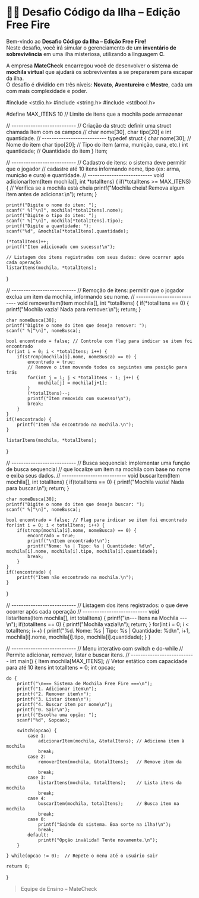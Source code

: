 # 🔫🎒 Desafio Código da Ilha – Edição Free Fire

Bem-vindo ao **Desafio Código da Ilha – Edição Free Fire!**  
Neste desafio, você irá simular o gerenciamento de um **inventário de sobrevivência** em uma ilha misteriosa, utilizando a linguagem **C**.

A empresa **MateCheck** encarregou você de desenvolver o sistema de **mochila virtual** que ajudará os sobreviventes a se prepararem para escapar da ilha.  
O desafio é dividido em três níveis: **Novato**, **Aventureiro** e **Mestre**, cada um com mais complexidade e poder.


#include <stdio.h>
#include <string.h>
#include <stdbool.h>

#define MAX_ITENS 10  // Limite de itens que a mochila pode armazenar

// ---------------------------
// Criação da struct: definir uma struct chamada Item com os campos
// char nome[30], char tipo[20] e int quantidade.
// ---------------------------
typedef struct {
    char nome[30];   // Nome do item
    char tipo[20];   // Tipo do item (arma, munição, cura, etc.)
    int quantidade;  // Quantidade do item
} Item;

// ---------------------------
// Cadastro de itens: o sistema deve permitir que o jogador
// cadastre até 10 itens informando nome, tipo (ex: arma, munição e cura) e quantidade.
// ---------------------------
void adicionarItem(Item mochila[], int *totalItens) {
    if(*totalItens >= MAX_ITENS) {  // Verifica se a mochila está cheia
        printf("Mochila cheia! Remova algum item antes de adicionar.\n");
        return;
    }
    
    printf("Digite o nome do item: ");
    scanf(" %[^\n]", mochila[*totalItens].nome);
    printf("Digite o tipo do item: ");
    scanf(" %[^\n]", mochila[*totalItens].tipo);
    printf("Digite a quantidade: ");
    scanf("%d", &mochila[*totalItens].quantidade);
    
    (*totalItens)++;
    printf("Item adicionado com sucesso!\n");
    
    // Listagem dos itens registrados com seus dados: deve ocorrer após cada operação
    listarItens(mochila, *totalItens);
}

// ---------------------------
// Remoção de itens: permitir que o jogador exclua um item da mochila, informando seu nome.
// ---------------------------
void removerItem(Item mochila[], int *totalItens) {
    if(*totalItens == 0) {
        printf("Mochila vazia! Nada para remover.\n");
        return;
    }
    
    char nomeBusca[30];
    printf("Digite o nome do item que deseja remover: ");
    scanf(" %[^\n]", nomeBusca);
    
    bool encontrado = false; // Controle com flag para indicar se item foi encontrado
    for(int i = 0; i < *totalItens; i++) {
        if(strcmp(mochila[i].nome, nomeBusca) == 0) {
            encontrado = true;
            // Remove o item movendo todos os seguintes uma posição para trás
            for(int j = i; j < *totalItens - 1; j++) {
                mochila[j] = mochila[j+1];
            }
            (*totalItens)--;
            printf("Item removido com sucesso!\n");
            break;
        }
    }
    if(!encontrado) {
        printf("Item não encontrado na mochila.\n");
    }
    
    listarItens(mochila, *totalItens);
}

// ---------------------------
// Busca sequencial: implementar uma função de busca sequencial
// que localize um item na mochila com base no nome e exiba seus dados.
// ---------------------------
void buscarItem(Item mochila[], int totalItens) {
    if(totalItens == 0) {
        printf("Mochila vazia! Nada para buscar.\n");
        return;
    }
    
    char nomeBusca[30];
    printf("Digite o nome do item que deseja buscar: ");
    scanf(" %[^\n]", nomeBusca);
    
    bool encontrado = false; // Flag para indicar se item foi encontrado
    for(int i = 0; i < totalItens; i++) {
        if(strcmp(mochila[i].nome, nomeBusca) == 0) {
            encontrado = true;
            printf("\nItem encontrado!\n");
            printf("Nome: %s | Tipo: %s | Quantidade: %d\n", mochila[i].nome, mochila[i].tipo, mochila[i].quantidade);
            break;
        }
    }
    if(!encontrado) {
        printf("Item não encontrado na mochila.\n");
    }
}

// ---------------------------
// Listagem dos itens registrados: o que deve ocorrer após cada operação
// ---------------------------
void listarItens(Item mochila[], int totalItens) {
    printf("\n--- Itens na Mochila ---\n");
    if(totalItens == 0) {
        printf("Mochila vazia!\n");
        return;
    }
    for(int i = 0; i < totalItens; i++) {
        printf("%d. Nome: %s | Tipo: %s | Quantidade: %d\n", i+1, mochila[i].nome, mochila[i].tipo, mochila[i].quantidade);
    }
}

// ---------------------------
// Menu interativo com switch e do-while
// Permite adicionar, remover, listar e buscar itens.
// ---------------------------
int main() {
    Item mochila[MAX_ITENS];  // Vetor estático com capacidade para até 10 itens
    int totalItens = 0;
    int opcao;
    
    do {
        printf("\n=== Sistema de Mochila Free Fire ===\n");
        printf("1. Adicionar item\n");
        printf("2. Remover item\n");
        printf("3. Listar itens\n");
        printf("4. Buscar item por nome\n");
        printf("0. Sair\n");
        printf("Escolha uma opção: ");
        scanf("%d", &opcao);
        
        switch(opcao) {
            case 1:
                adicionarItem(mochila, &totalItens); // Adiciona item à mochila
                break;
            case 2:
                removerItem(mochila, &totalItens);   // Remove item da mochila
                break;
            case 3:
                listarItens(mochila, totalItens);    // Lista itens da mochila
                break;
            case 4:
                buscarItem(mochila, totalItens);     // Busca item na mochila
                break;
            case 0:
                printf("Saindo do sistema. Boa sorte na ilha!\n");
                break;
            default:
                printf("Opção inválida! Tente novamente.\n");
        }
        
    } while(opcao != 0);  // Repete o menu até o usuário sair
    
    return 0;
}

> Equipe de Ensino – MateCheck
